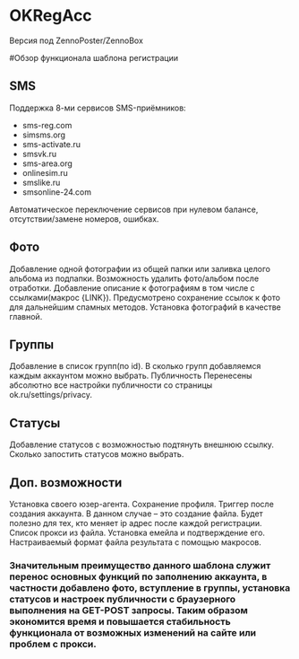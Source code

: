 # OKRegAcc
Версия под ZennoPoster/ZennoBox

#Обзор функционала шаблона регистрации

## SMS
Поддержка 8-ми сервисов SMS-приёмников:
* sms-reg.com
* simsms.org
* sms-activate.ru
* smsvk.ru
* sms-area.org
* onlinesim.ru
* smslike.ru
* smsonline-24.com

Автоматическое переключение сервисов при нулевом балансе, отсутствии/замене номеров, ошибках.

## Фото
Добавление одной фотографии из общей папки или заливка целого альбома из подпапки. 
Возможность удалить фото/альбом после отработки.
Добавление описание к фотографиям в том числе с ссылками(макрос {LINK}). Предусмотрено сохранение ссылок к фото для дальнейшим спамных методов.
Установка фотографий в качестве главной.

## Группы
Добавление в список групп(по id). В сколько групп добавляемся каждым аккаунтом можно выбрать.
Публичность
Перенесены абсолютно все настройки публичности со страницы ok.ru/settings/privacy. 

## Статусы
Добавление статусов с возможностью подтянуть внешнюю ссылку. Сколько запостить статусов можно выбрать.

## Доп. возможности
Установка своего юзер-агента.
Сохранение профиля.
Триггер после создания аккаунта. В данном случае – это создание файла. Будет полезно для тех, кто меняет ip адрес после каждой регистрации.
Список прокси из файла.
Установка емейла и подтверждение его.
Настраиваемый формат файла результата с помощью макросов.

### Значительным преимущество данного шаблона служит перенос основных функций по заполнению аккаунта, в частности добавлено фото, вступление в группы, установка статусов и настроек публичности с браузерного выполнения на GET-POST запросы. Таким образом экономится время и повышается стабильность функционала от возможных изменений на сайте или проблем с прокси.

